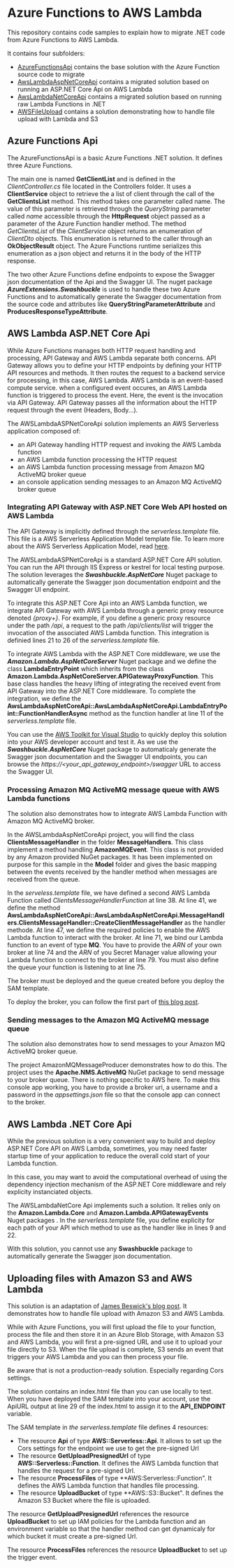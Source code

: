 # Azure Functions to AWS Lambda

This repository contains code samples to explain how to migrate .NET code from Azure Functions to AWS Lambda.

It contains four subfolders:
* [AzureFunctionsApi](./AzureFunctionsApi) contains the base solution with the Azure Function source code to migrate
* [AwsLambdaAspNetCoreApi](./AwsLambdaAspNetCoreApi) contains a migrated solution based on running an ASP.NET Core Api on AWS Lambda
* [AwsLambdaNetCoreApi](./AwsLambdaNetCoreApi) contains a migrated solution based on running raw Lambda Functions in .NET
* [AWSFileUpload](./AWSFileUpload) contains a solution demonstrating how to handle file upload with Lambda and S3

## Azure Functions Api

The AzureFunctionsApi is a basic Azure Functions .NET solution. It defines three Azure Functions. 

The main one is named **GetClientList** and is defined
in the *ClientController.cs* file located in the Controllers folder. It uses a **ClientService** object to retrieve the a list of client through the call of 
the **GetClientsList** method. This method takes one parameter called name. The value of this parameter is retrieved 
through the *QueryString* parameter called *name* accessible through the **HttpRequest** object passed as a parameter of the Azure Function handler method. The method *GetClientsList* of the *ClientService* object returns an enumeration of *ClientDto* objects. This enumeration is returned to the caller through 
an **OkObjectResult** object. The Azure Functions runtime serializes this enumeration as a json object and returns it in the body of the HTTP response. 

The two other Azure Functions define endpoints to expose the Swagger json documentation of the Api and the Swagger UI. The nuget package 
***AzureExtensions.Swashbuckle*** is used to handle these two Azure Functions and to automatically generate the Swagger documentation from the source code 
and attributes like **QueryStringParameterAttribute** and **ProducesResponseTypeAttribute**.


## AWS Lambda ASP.NET Core Api

While Azure Functions manages both HTTP request handling and processing, API Gateway and AWS Lambda separate both concerns. API Gateway allows you to define your 
HTTP endpoints by defining your HTTP API resources and methods. It then routes the request to a backend service for processing, in this case, AWS Lambda. 
AWS Lambda is an event-based compute service. when a configured event occures, an AWS Lambda function is triggered to process the event. Here, the event is 
the invocation via API Gateway. API Gateway passes all the information about the HTTP request through the event (Headers, Body...).

The AWSLambdaASPNetCoreApi solution implements an AWS Serverless application composed of:
* an API Gateway handling HTTP request and invoking the AWS Lambda function
* an AWS Lambda function processing the HTTP request
* an AWS Lambda function processing message from Amazon MQ ActiveMQ broker queue
* an console application sending messages to an Amazon MQ ActiveMQ broker queue

### Integrating API Gateway with ASP.NET Core Web API hosted on AWS Lambda

The API Gateway is implicitly defined through the *serverless.template* file. This file is a AWS Serverless Application Model template file. To learn more about
the AWS Serverless Application Model, read [here](https://docs.aws.amazon.com/serverless-application-model/latest/developerguide/what-is-sam.html).

The AWSLambdaASPNetCoreApi is a standard ASP.NET Core API solution. You can run the API through IIS Express or kestrel for local
testing purpose. The solution leverages the ***Swashbuckle.AspNetCore*** Nuget package to automatically generate the Swagger json documentation endpoint and
the Swagger UI endpoint.

To integrate this ASP.NET Core Api into an AWS Lambda function, we integrate API Gateway with AWS Lambda through a generic proxy resource denoted *{proxy+}*.
For example, if you define a generic proxy resource under the path */api*, a request to the path */api/clients/list* will trigger the invocation of the associated 
AWS Lambda function. This integration is definied lines 21 to 26 of the *serverless.template* file.

To integrate AWS Lambda with the ASP.NET Core middleware, we use the ***Amazon.Lambda.AspNetCoreServer*** Nuget package  and we define 
the class **LambdaEntryPoint** which inherits from the class **Amazon.Lambda.AspNetCoreServer.APIGatewayProxyFunction**. This base class handles the heavy 
lifting of integrating the received event from API Gateway into the ASP.NET Core middleware. To complete the integration, we define the 
**AwsLambdaAspNetCoreApi::AwsLambdaAspNetCoreApi.LambdaEntryPoint::FunctionHandlerAsync** method as the function handler at line 11 of the *serverless.template* file.

You can use the [AWS Toolkit for Visual Studio](https://docs.aws.amazon.com/en_us/toolkit-for-visual-studio/latest/user-guide/welcome.html) 
to quickly deploy this solution into your AWS developer account and test it. As we use the ***Swashbuckle.AspNetCore*** Nuget package to automaticaly 
generate the Swagger json documentation and the Swagger UI endpoints, you can browse the *https://<your_api_gateway_endpoint>/swagger* URL 
to access the Swagger UI.

### Processing Amazon MQ ActiveMQ message queue with AWS Lambda functions

The solution also demonstrates how to integrate AWS Lambda Function with Amazon MQ ActiveMQ broker.

In the AWSLambdaAspNetCoreApi project, you will find the class **ClientsMessageHandler** in the folder **MessageHandlers**. This class implement a method handling 
**AmazonMQEvent**. This class is not provided by any Amazon provided NuGet packages. It has been implemented on purpose for this sample in the **Model** folder and
gives the basic mapping between the events received by the handler method when messages are received from the queue.

In the *serveless.template* file, we have defined a second AWS Lambda Function called *ClientsMessageHandlerFunction* at line 38. At line 41, we define the method
**AwsLambdaAspNetCoreApi::AwsLambdaAspNetCoreApi.MessageHandlers.ClientsMessageHandler::CreateClientMessageHandler** as the handler methode. At line 47, we define the
required policies to enable the AWS Lambda function to interact with the broker. At line 71, we bind our Lambda function to an event of type **MQ**. You have
to provide the *ARN* of your own broker at line 74 and the *ARN* of you Secret Manager value allowing your Lambda function to connect to the broker at line 79. You must
also define the queue your function is listening to at line 75.

The broker must be deployed and the queue created before you deploy the SAM template.

To deploy the broker, you can follow the first part of [this blog post](https://aws.amazon.com/blogs/compute/using-amazon-mq-as-an-event-source-for-aws-lambda/).

### Sending messages to the Amazon MQ ActiveMQ message queue

The solution also demonstrates how to send messages to your Amazon MQ ActiveMQ broker queue.

The project AmazonMQMessageProducer demonstrates how to do this. The project uses the **Apache.NMS.ActiveMQ** NuGet package to send message to your broker queue.
There is nothing specific to AWS here. To make this console app working, you have to provide a broker uri, a username and a password in the *appsettings.json* file
so that the console app can connect to the broker.


## AWS Lambda .NET Core Api

While the previous solution is a very convenient way to build and deploy ASP.NET Core API on AWS Lambda, sometimes, you may need faster startup time of
your application to reduce the overall cold start of your Lambda function.

In this case, you may want to avoid the computational overhead of using the dependency injection mechanism of the ASP.NET Core middleware and rely explicity
instanciated objects. 

The AWSLambdaNetCore Api implements such a solution. It relies only on the **Amazon.Lambda.Core** and **Amazon.Lambda.APIGatewayEvents** Nuget packages . 
In the *serverless.template* file, you  define explicity for each path of your API which method to use as the handler like in lines 9 and 22.

With this solution, you cannot use any **Swashbuckle** package to automatically generate the Swagger json documentation.

## Uploading files with Amazon S3 and AWS Lambda

This solution is an adaptation of [James Beswick's blog post](https://aws.amazon.com/blogs/compute/uploading-to-amazon-s3-directly-from-a-web-or-mobile-application/).
It demonstrates how to handle file upload with Amazon S3 and AWS Lambda.

While with Azure Functions, you will first upload the file to your function, process the file and then store it in an Azure Blob Storage, with Amazon S3 and AWS Lambda, 
you will first a pre-signed URL and use it to upload your file directly to S3. When the file upload is complete, S3 sends an event that triggers your AWS Lambda and
you can then process your file.

Be aware that is not a production-ready solution. Especially regarding Cors settings.

The solution contains an index.html file than you can use locally to test. When you have deployed the SAM template into your account, use the ApiURL output at line 29
of the index.html to assign it to the **API_ENDPOINT** variable.

The SAM template in *the serverless.template* file defines 4 resources:
* The resource **Api** of type **AWS::Serverless::Api**. It allows to set up the Cors settings for the endpoint we use to get the pre-signed Url
* The resource **GetUploadPresignedUrl** of type **AWS::Serverless::Function**. It defines the AWS Lambda function that handles the request for a pre-signed Url.
* The resource **ProcessFiles** of type **AWS:Serverless::Function". It defines the AWS Lambda function that handles file processing.
* The resource **UploadBucket** of type **AWS::S3::Bucket". It defines the Amazon S3 Bucket where the file is uploaded.

The resource **GetUploadPresignedUrl** references the resource **UploadBucket** to set up IAM policies for the Lambda function and an environment variable so that
the handler method can get dynamicaly for which bucket it must create a pre-signed Url.

The resource **ProcessFiles** references the resource **UploadBucket** to set up the trigger event.

